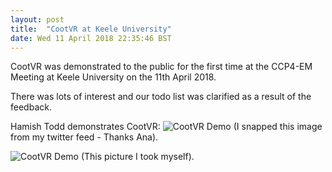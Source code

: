```yaml
---
layout: post
title:  "CootVR at Keele University"
date: Wed 11 April 2018 22:35:46 BST
---
```


CootVR was demonstrated to the public for the first time at the CCP4-EM Meeting at Keele University
on the 11th April 2018.

There was lots of interest and our todo list was clarified as a result of the feedback.

Hamish Todd demonstrates CootVR:
![CootVR Demo]({{"../../../images/hamish-cootvr-keele.png"}})
(I snapped this image from my twitter feed - Thanks Ana).

![CootVR Demo]({{"../../../images/hamish-cootvr-keele-2.jpg"}})
(This picture I took myself).

